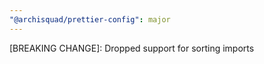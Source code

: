 ```yaml
---
"@archisquad/prettier-config": major
---
```


[BREAKING CHANGE]: Dropped support for sorting imports
